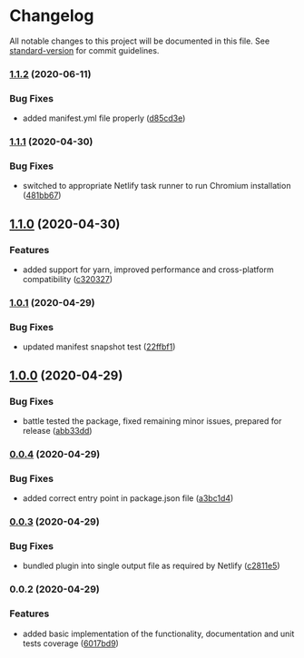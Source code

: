 # Changelog

All notable changes to this project will be documented in this file. See [standard-version](https://github.com/conventional-changelog/standard-version) for commit guidelines.

### [1.1.2](https://github.com/soofka/netlify-plugin-chromium/compare/v1.1.1...v1.1.2) (2020-06-11)


### Bug Fixes

* added manifest.yml file properly ([d85cd3e](https://github.com/soofka/netlify-plugin-chromium/commit/d85cd3ef03c75ed2cd0641d03c4b6543d39a84ec))

### [1.1.1](https://github.com/soofka/netlify-plugin-chromium/compare/v1.1.0...v1.1.1) (2020-04-30)


### Bug Fixes

* switched to appropriate Netlify task runner to run Chromium installation ([481bb67](https://github.com/soofka/netlify-plugin-chromium/commit/481bb67e21871187c4e408a8beb68e253cd9a54c))

## [1.1.0](https://github.com/soofka/netlify-plugin-chromium/compare/v1.0.1...v1.1.0) (2020-04-30)


### Features

* added support for yarn, improved performance and cross-platform compatibility ([c320327](https://github.com/soofka/netlify-plugin-chromium/commit/c3203276f9d919aff8116427177ad2cc6921bd0c))

### [1.0.1](https://github.com/soofka/netlify-plugin-chromium/compare/v1.0.0...v1.0.1) (2020-04-29)


### Bug Fixes

* updated manifest snapshot test ([22ffbf1](https://github.com/soofka/netlify-plugin-chromium/commit/22ffbf14a19ce158c3d2033e769e57143dba1592))

## [1.0.0](https://github.com/soofka/netlify-plugin-chromium/compare/v0.0.4...v1.0.0) (2020-04-29)


### Bug Fixes

* battle tested the package, fixed remaining minor issues, prepared for release ([abb33dd](https://github.com/soofka/netlify-plugin-chromium/commit/abb33ddea450a8180a60c3995afb5c119b6b99bc))

### [0.0.4](https://github.com/soofka/netlify-plugin-chromium/compare/v0.0.3...v0.0.4) (2020-04-29)


### Bug Fixes

* added correct entry point in package.json file ([a3bc1d4](https://github.com/soofka/netlify-plugin-chromium/commit/a3bc1d4a05acfb8ec174ada130af85f5ea0d0ee5))

### [0.0.3](https://github.com/soofka/netlify-plugin-chromium/compare/v0.0.2...v0.0.3) (2020-04-29)


### Bug Fixes

* bundled plugin into single output file as required by Netlify ([c2811e5](https://github.com/soofka/netlify-plugin-chromium/commit/c2811e5bed8a8d83e760e53992a06f32d7d6747d))

### 0.0.2 (2020-04-29)


### Features

* added basic implementation of the functionality, documentation and unit tests coverage ([6017bd9](https://github.com/soofka/netlify-plugin-chromium/commit/6017bd9f1ba6aab39cfae87d4625d9f64cf2b227))
